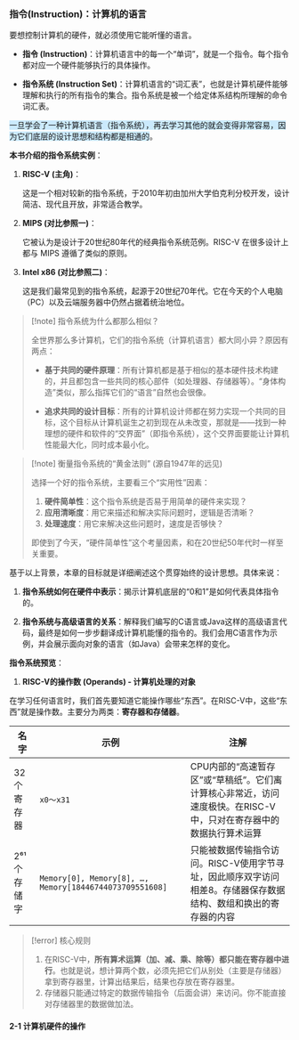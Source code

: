 ### 指令(Instruction)：计算机的语言

要想控制计算机的硬件，就必须使用它能听懂的语言。

- **指令 (Instruction)**：计算机语言中的每一个“单词”，就是一个指令。每个指令都对应一个硬件能够执行的具体操作。

- **指令系统 (Instruction Set)**：计算机语言的“词汇表”，也就是计算机硬件能够理解和执行的所有指令的集合。指令系统是被一个给定体系结构所理解的命令词汇表。

<span style="background:rgba(163, 218, 252, 0.55)">一旦学会了一种计算机语言（指令系统），再去学习其他的就会变得非常容易，因为它们底层的设计思想和结构都是相通的</span>。

**本书介绍的指令系统实例**：

1. **RISC-V (主角)**：

    这是一个相对较新的指令系统，于2010年初由加州大学伯克利分校开发，设计简洁、现代且开放，非常适合教学。

2. **MIPS (对比参照一)**：

    它被认为是设计于20世纪80年代的经典指令系统范例。RISC-V 在很多设计上都与 MIPS 遵循了类似的原则。

3. **Intel x86 (对比参照二)**：

    这是我们最常见到的指令系统，起源于20世纪70年代。它在今天的个人电脑（PC）以及云端服务器中仍然占据着统治地位。

> [!note] 指令系统为什么都那么相似？
>
> 全世界那么多计算机，它们的指令系统（计算机语言）都大同小异？原因有两点：
>
> - **基于共同的硬件原理**：所有计算机都是基于相似的基本硬件技术构建的，并且都包含一些共同的核心部件（如处理器、存储器等）。“身体构造”类似，那么指挥它们的“语言”自然也会很像。
>
> - **追求共同的设计目标**：所有的计算机设计师都在努力实现一个共同的目标，这个目标从计算机诞生之初到现在从未改变，那就是——找到一种理想的硬件和软件的“交界面”（即指令系统），这个交界面要能让计算机性能最大化，同时成本最小化。

> [!note] 衡量指令系统的“黄金法则” (源自1947年的远见)
>
> 选择一个好的指令系统，主要看三个“实用性”因素：
>
> 1. **硬件简单性**：这个指令系统是否易于用简单的硬件来实现？
> 2. **应用清晰度**：用它来描述和解决实际问题时，逻辑是否清晰？
> 3. **处理速度**：用它来解决这些问题时，速度是否够快？
>
> 即使到了今天，“硬件简单性”这个考量因素，和在20世纪50年代时一样至关重要。

基于以上背景，本章的目标就是详细阐述这个贯穿始终的设计思想。具体来说：

1. **指令系统如何在硬件中表示**：揭示计算机底层的“0和1”是如何代表具体指令的。

2. **指令系统与高级语言的关系**：解释我们编写的C语言或Java这样的高级语言代码，最终是如何一步步翻译成计算机能懂的指令的。我们会用C语言作为示例，并会展示面向对象的语言（如Java）会带来怎样的变化。

**指令系统预览**：

1. **RISC-V的操作数 (Operands) - 计算机处理的对象**

在学习任何语言时，我们首先要知道它能操作哪些“东西”。在RISC-V中，这些“东西”就是操作数。主要分为两类：**寄存器和存储器**。

|名字|示例|注解|
| ---- | ---- | ---- |
|32个寄存器|`x0～x31`|CPU内部的“高速暂存区”或“草稿纸”。它们离计算核心非常近，访问速度极快。在RISC-V中，只对在寄存器中的数据执行算术运算|
|2⁶¹个存储字|`Memory[0], Memory[8], …, Memory[18446744073709551608]`|只能被数据传输指令访问。RISC-V使用字节寻址，因此顺序双字访问相差8。存储器保存数据结构、数组和换出的寄存器的内容|

>[!error] 核心规则
>
> 1. 在RISC-V中，**所有算术运算（加、减、乘、除等）都只能在寄存器中进行**。也就是说，想计算两个数，必须先把它们从别处（主要是存储器）拿到寄存器里，计算出结果后，结果也存放在寄存器里。
> 2. 存储器只能通过特定的数据传输指令（后面会讲）来访问。你不能直接对存储器里的数据做加法。

#### 2-1 计算机硬件的操作

